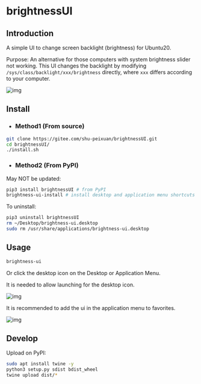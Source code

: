 # brightnessUI

## Introduction
A simple UI to change screen backlight (brightness) for Ubuntu20.

Purpose: An alternative for those computers with system brightness slider not working. This UI changes the backlight by modifying `/sys/class/backlight/xxx/brightness` directly, where `xxx` differs according to your computer.

![img](https://gitee.com/shu-peixuan/brightnessUI/raw/master/pictures/ui.png)

## Install

- ### Method1 (From source)


```bash
git clone https://gitee.com/shu-peixuan/brightnessUI.git
cd brightnessUI/
./install.sh
```
- ### Method2 (From PyPI)

May NOT be updated:

```bash
pip3 install brightnessUI # from PyPI
brightness-ui-install # install desktop and application menu shortcuts
```

To uninstall:

```bash
pip3 uninstall brightnessUI
rm ~/Desktop/brightness-ui.desktop
sudo rm /usr/share/applications/brightness-ui.desktop
```

## Usage

```bash
brightness-ui
```

Or click the desktop icon on the Desktop or Application Menu. 

It is needed to allow launching for the desktop icon.

![img](https://gitee.com/shu-peixuan/brightnessUI/raw/master/pictures/allow_lauching.png)

It is recommended to add the ui in the application menu to favorites.

![img](https://gitee.com/shu-peixuan/brightnessUI/raw/master/pictures/add_to_favorites.png)

## Develop

Upload on PyPI:

```bash
sudo apt install twine -y
python3 setup.py sdist bdist_wheel
twine upload dist/*
```
